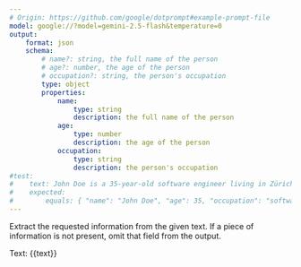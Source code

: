 ```yaml
---
# Origin: https://github.com/google/dotprompt#example-prompt-file
model: google://?model=gemini-2.5-flash&temperature=0
output:
    format: json
    schema:
        # name?: string, the full name of the person
        # age?: number, the age of the person
        # occupation?: string, the person's occupation
        type: object
        properties:
            name:
                type: string
                description: the full name of the person
            age:
                type: number
                description: the age of the person
            occupation:
                type: string
                description: the person's occupation
#test:
#    text: John Doe is a 35-year-old software engineer living in Zürich.
#    expected:
#        equals: { "name": "John Doe", "age": 35, "occupation": "software engineer" }
---
```


Extract the requested information from the given text.
If a piece of information is not present, omit that field from the output.

Text: {{text}}
